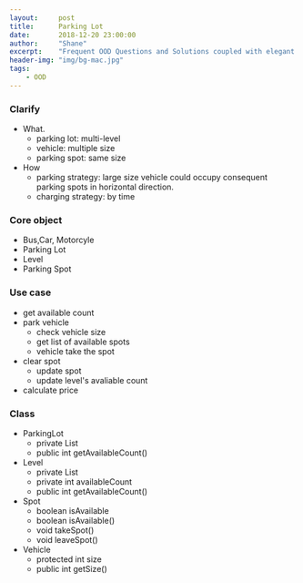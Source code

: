 ```yaml
---
layout:     post
title:      Parking Lot
date:       2018-12-20 23:00:00
author:     "Shane"
excerpt:    "Frequent OOD Questions and Solutions coupled with elegant design patterns"
header-img: "img/bg-mac.jpg"
tags:
    - OOD
---
```


### Clarify
- What.
    - parking lot: multi-level
    - vehicle: multiple size
    - parking spot: same size
- How
    - parking strategy: large size vehicle could occupy consequent parking spots in horizontal direction.
    - charging strategy: by time

### Core object
- Bus,Car, Motorcyle
- Parking Lot
- Level
- Parking Spot

### Use case
- get available count
- park vehicle
    - check vehicle size
    - get list of available spots
    - vehicle take the spot
- clear spot
    - update spot
    - update level's avaliable count
- calculate price

### Class
- ParkingLot
    - private List<Level>
    - public int getAvailableCount()
- Level
    - private List<Spot>
    - private int availableCount
    - public int getAvailableCount()
- Spot
    - boolean isAvailable
    - boolean isAvailable()
    - void takeSpot()
    - void leaveSpot()
- Vehicle
    - protected int size
    - public int getSize()






